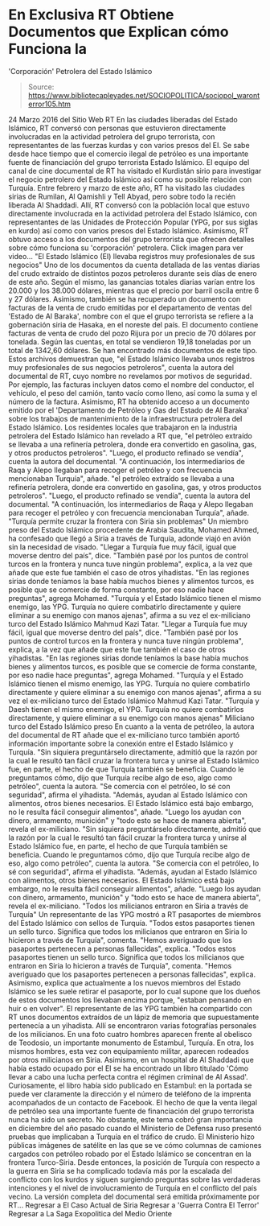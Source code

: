 # En Exclusiva RT Obtiene Documentos que Explican cómo Funciona la 
'Corporación' Petrolera del Estado Islámico

> Source: https://www.bibliotecapleyades.net/SOCIOPOLITICA/sociopol_waronterror105.htm

24 Marzo 2016
del Sitio Web RT
En las ciudades liberadas del Estado Islámico,
RT conversó con personas que estuvieron
directamente involucradas en
la actividad petrolera del grupo terrorista,
con representantes de las fuerzas kurdas
y con varios presos del EI.
Se sabe desde hace tiempo que el comercio ilegal de petróleo es una importante fuente de financiación del grupo terrorista Estado Islámico.
El equipo del canal de cine documental de RT ha visitado el Kurdistán sirio para investigar el negocio petrolero del Estado Islámico así como su posible relación con Turquía. Entre febrero y marzo de este año, RT ha visitado las ciudades sirias de Rumilan, Al Qamishli y Tell Abyad, pero sobre todo la recién liberada Al Shaddadi.
Allí, RT conversó con la población local que estuvo directamente involucrada en la actividad petrolera del Estado Islámico, con representantes de las Unidades de Protección Popular (YPG, por sus siglas en kurdo) así como con varios presos del Estado Islámico.
Asimismo, RT obtuvo acceso a los documentos del grupo terrorista que ofrecen detalles sobre cómo funciona su 'corporación' petrolera.
Click imagen para ver video...
"El Estado Islámico (EI) llevaba registros muy profesionales de sus negocios" Uno de los documentos da cuenta detallada de las ventas diarias del crudo extraído de distintos pozos petroleros durante seis días de enero de este año.
Según el mismo, las ganancias totales diarias varían entre los 20.000 y los 38.000 dólares, mientras que el precio por barril oscila entre 6 y 27 dólares.
Asimismo, también se ha recuperado un documento con facturas de la venta de crudo emitidas por el departamento de ventas del 'Estado de Al Baraka', nombre con el que el grupo terrorista se refiere a la gobernación siria de Hasaka, en el noreste del país.
El documento contiene facturas de venta de crudo del pozo Rijura por un precio de 70 dólares por tonelada. Según las cuentas, en total se vendieron 19,18 toneladas por un total de 1342,60 dólares. Se han encontrado más documentos de este tipo. Estos archivos demuestran que,
"el Estado Islámico llevaba unos registros muy profesionales de sus negocios petroleros", cuenta la autora del documental de RT, cuyo nombre no revelamos por motivos de seguridad.
Por ejemplo, las facturas incluyen datos como el nombre del conductor, el vehículo, el peso del camión, tanto vacío como lleno, así como la suma y el número de la factura.
Asimismo, RT ha obtenido acceso a un documento emitido por el 'Departamento de Petróleo y Gas del Estado de Al Baraka' sobre los trabajos de mantenimiento de la infraestructura petrolera del Estado Islámico.
Los residentes locales que trabajaron en la industria petrolera del Estado Islámico han revelado a RT que,
"el petróleo extraído se llevaba a una refinería petrolera, donde era convertido en gasolina, gas, y otros productos petroleros". "Luego, el producto refinado se vendía", cuenta la autora del documental. "A continuación, los intermediarios de Raqa y Alepo llegaban para recoger el petróleo y con frecuencia mencionaban Turquía", añade.
"el petróleo extraído se llevaba a una refinería petrolera, donde era convertido en gasolina, gas, y otros productos petroleros".
"Luego, el producto refinado se vendía", cuenta la autora del documental. "A continuación, los intermediarios de Raqa y Alepo llegaban para recoger el petróleo y con frecuencia mencionaban Turquía", añade.
"Turquía permite cruzar la frontera con Siria sin problemas" Un miembro preso del Estado Islámico procedente de Arabia Saudita, Mohamed Ahmed, ha confesado que llegó a Siria a través de Turquía, adonde viajó en avión sin la necesidad de visado.
"Llegar a Turquía fue muy fácil, igual que moverse dentro del país", dice. "También pasé por los puntos de control turcos en la frontera y nunca tuve ningún problema", explica, a la vez que añade que este fue también el caso de otros yihadistas. "En las regiones sirias donde teníamos la base había muchos bienes y alimentos turcos, es posible que se comercie de forma constante, por eso nadie hace preguntas", agrega Mohamed. "Turquía y el Estado Islámico tienen el mismo enemigo, las YPG. Turquía no quiere combatirlo directamente y quiere eliminar a su enemigo con manos ajenas", afirma a su vez el ex-miliciano turco del Estado Islámico Mahmud Kazi Tatar.
"Llegar a Turquía fue muy fácil, igual que moverse dentro del país", dice. "También pasé por los puntos de control turcos en la frontera y nunca tuve ningún problema", explica, a la vez que añade que este fue también el caso de otros yihadistas.
"En las regiones sirias donde teníamos la base había muchos bienes y alimentos turcos, es posible que se comercie de forma constante, por eso nadie hace preguntas", agrega Mohamed. "Turquía y el Estado Islámico tienen el mismo enemigo, las YPG. Turquía no quiere combatirlo directamente y quiere eliminar a su enemigo con manos ajenas", afirma a su vez el ex-miliciano turco del Estado Islámico Mahmud Kazi Tatar.
"Turquía y Daesh tienen el mismo enemigo, el YPG.
Turquía no quiere combatirlos directamente,
y quiere eliminar a su enemigo con manos ajenas"
Miliciano turco del Estado Islámico preso
En cuanto a la venta de petróleo, la autora del documental de RT añade que el ex-miliciano turco también aportó información importante sobre la conexión entre el Estado Islámico y Turquía.
"Sin siquiera preguntárselo directamente, admitió que la razón por la cual le resultó tan fácil cruzar la frontera turca y unirse al Estado Islámico fue, en parte, el hecho de que Turquía también se beneficia. Cuando le preguntamos cómo, dijo que Turquía recibe algo de eso, algo como petróleo", cuenta la autora. "Se comercia con el petróleo, lo sé con seguridad", afirma el yihadista. "Además, ayudan al Estado Islámico con alimentos, otros bienes necesarios. El Estado Islámico está bajo embargo, no le resulta fácil conseguir alimentos", añade. "Luego los ayudan con dinero, armamento, munición" y "todo esto se hace de manera abierta", revela el ex-miliciano.
"Sin siquiera preguntárselo directamente, admitió que la razón por la cual le resultó tan fácil cruzar la frontera turca y unirse al Estado Islámico fue, en parte, el hecho de que Turquía también se beneficia. Cuando le preguntamos cómo, dijo que Turquía recibe algo de eso, algo como petróleo", cuenta la autora. "Se comercia con el petróleo, lo sé con seguridad", afirma el yihadista.
"Además, ayudan al Estado Islámico con alimentos, otros bienes necesarios. El Estado Islámico está bajo embargo, no le resulta fácil conseguir alimentos", añade.
"Luego los ayudan con dinero, armamento, munición" y "todo esto se hace de manera abierta", revela el ex-miliciano.
"Todos los milicianos entraron en Siria a través de Turquía" Un representante de las YPG mostró a RT pasaportes de miembros del Estado Islámico con sellos de Turquía.
"Todos estos pasaportes tienen un sello turco. Significa que todos los milicianos que entraron en Siria lo hicieron a través de Turquía", comenta. "Hemos averiguado que los pasaportes pertenecen a personas fallecidas", explica.
"Todos estos pasaportes tienen un sello turco. Significa que todos los milicianos que entraron en Siria lo hicieron a través de Turquía", comenta.
"Hemos averiguado que los pasaportes pertenecen a personas fallecidas", explica.
Asimismo, explica que actualmente a los nuevos miembros del Estado Islámico se les suele retirar el pasaporte, por lo cual supone que los dueños de estos documentos los llevaban encima porque,
"estaban pensando en huir o en volver".
El representante de las YPG también ha compartido con RT unos documentos extraídos de un lápiz de memoria que supuestamente pertenecía a un yihadista.
Allí se encontraron varias fotografías personales de los milicianos.
En una foto cuatro hombres aparecen frente al obelisco de Teodosio, un importante monumento de Estambul, Turquía.
En otra, los mismos hombres, esta vez con equipamiento militar, aparecen rodeados por otros milicianos en Siria. Asimismo, en un hospital de Al Shaddadi que había estado ocupado por el EI se ha encontrado un libro titulado 'Cómo llevar a cabo una lucha perfecta contra el régimen criminal de Al Assad'.
Curiosamente, el libro había sido publicado en Estambul: en la portada se puede ver claramente la dirección y el número de teléfono de la imprenta acompañados de un contacto de Facebook.
El hecho de que la venta ilegal de petróleo sea una importante fuente de financiación del grupo terrorista nunca ha sido un secreto.
No obstante, este tema cobró gran importancia en diciembre del año pasado cuando el Ministerio de Defensa ruso presentó pruebas que implicaban a Turquía en el tráfico de crudo.
El Ministerio hizo públicas imágenes de satélite en las que se ve cómo columnas de camiones cargados con petróleo robado por el Estado Islámico se concentran en la frontera Turco-Siria.
Desde entonces, la posición de Turquía con respecto a la guerra en Siria se ha complicado todavía más por la escalada del conflicto con los kurdos y siguen surgiendo preguntas sobre las verdaderas intenciones y el nivel de involucramiento de Turquía en el conflicto del país vecino. La versión completa del documental será emitida próximamente por RT...
Regresar a El Caso Actual de Siria
Regresar a 'Guerra Contra El Terror'
Regresar a La Saga Exopolitica del Medio Oriente
